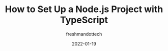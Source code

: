 ---
author: freshmandottech
date: 2022-01-19
publisher: appsignal
tags:
  - nodejs
  - typescript
target_url: https://blog.appsignal.com/2022/01/19/how-to-set-up-a-nodejs-project-with-typescript.html
title: How to Set Up a Node.js Project with TypeScript
---